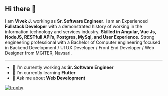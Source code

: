 ## Hi there 👋

I am **Vivek J.** working as **Sr. Software Engineer**. I am an Experienced **Fullstack Developer** with a demonstrated history of working in the information technology and services industry. **Skilled in Angular, Vue Js, NodeJS, RESTfull API’s, Postgres, MySql, and User Experience.** Strong engineering professional with a Bachelor of Computer engineering focused in Backend Development / UI UX Developer / Front End Developer / Web Designer from MGITER, Navsari.


---

- 🔭 I’m currently working as **Sr. Software Engineer**
- 🌱 I’m currently learning **Flutter**
- 💬 Ask me about **Web Development**

[![trophy](https://github-profile-trophy.vercel.app/?username=vivekjivani)](https://github.com/vivekjivani/github-profile-trophy)
